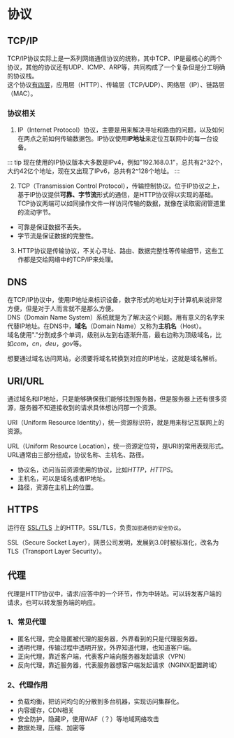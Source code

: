 # 协议

## TCP/IP

TCP/IP协议实际上是一系列网络通信协议的统称，其中TCP、IP是最核心的两个协议，其他的协议还有UDP、ICMP、ARP等，共同构成了一个复杂但是分工明确的协议栈。  
这个协议[有四层]('./layer.html')，应用层（HTTP）、传输层（TCP/UDP）、网络层（IP）、链路层（MAC）。

### 协议相关

1. IP（Internet Protocol）协议，主要是用来解决寻址和路由的问题，以及如何在两点之前如何传输数据包。IP协议使用**IP地址**来定位互联网中的每一台设备。

::: tip
现在使用的IP协议版本大多数是IPv4，例如"192.168.0.1"，总共有2^32个，大约42亿个地址，现在又出现了IPv6，总共有2^128个地址。
:::

2. TCP（Transmission Control Protocol），传输控制协议。位于IP协议之上，基于IP协议提供**可靠、字节流**形式的通信，是HTTP协议得以实现的基础。TCP协议两端可以如同操作文件一样访问传输的数据，就像在读取密闭管道里的流动字节。

- 可靠是保证数据不丢失。
- 字节流是保证数据的完整性。

3. HTTP协议是传输协议，不关心寻址、路由、数据完整性等传输细节，这些工作都是交给网络中的TCP/IP来处理。

## DNS

在TCP/IP协议中，使用IP地址来标识设备，数字形式的地址对于计算机来说非常方便，但是对于人而言就不是那么方便。  
DNS（Domain Name System）系统就是为了解决这个问题。用有意义的名字来代替IP地址。在DNS中，**域名**（Domain Name）又称为**主机名**（Host）。  
域名使用"."分割成多个单词，级别从左到右逐渐升高，最右边称为顶级域名，比如*com*，*cn*，*deu*，*gov*等。  

想要通过域名访问网站，必须要将域名转换到对应的IP地址，这就是域名解析。

## URI/URL

通过域名和IP地址，只是能够确保我们能够找到服务器，但是服务器上还有很多资源，服务器不知道接收到的请求具体想访问那一个资源。

URI（Uniform Resource Identity），统一资源标识符，就是用来标记互联网上的资源。

URL（Uniform Resource Location），统一资源定位符，是URI的常用表现形式。URL通常由三部分组成，协议名称、主机名、路径。

- 协议名，访问当前资源使用的协议，比如*HTTP*，*HTTPS*。
- 主机名，可以是域名或者IP地址。
- 路径，资源在主机上的位置。

## HTTPS

运行在 [SSL/TLS]('./SSL&TLS.html') 上的HTTP。SSL/TLS，负责`加密通信的安全协议`。

SSL（Secure Socket Layer），网景公司发明，发展到3.0时被标准化，改名为TLS（Transport Layer Security）。

## 代理

代理是HTTP协议中，请求/应答中的一个环节，作为中转站。可以转发客户端的请求，也可以转发服务端的响应。

### 1、常见代理

- 匿名代理，完全隐匿被代理的服务器，外界看到的只是代理服务器。
- 透明代理，传输过程中透明开放，外界知道代理，也知道客户端。
- 正向代理，靠近客户端，代表客户端向服务器发起请求（VPN）
- 反向代理，靠近服务器，代表服务器想客户端发起请求（NGINX配置跨域）

### 2、代理作用

- 负载均衡，把访问均匀的分散到多台机器，实现访问集群化。
- 内容缓存，CDN相关
- 安全防护，隐藏IP，使用WAF（？）等地域网络攻击
- 数据处理，压缩、加密等

